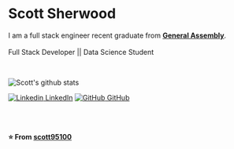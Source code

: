 # Scott Sherwood&nbsp;



<p>
    I am a full stack engineer recent graduate from <a href="https://generalassemb.ly/"> <b>General Assembly</b></a>. <br><br>
    Full Stack Developer || Data Science Student
</p>


<br>


![Scott's github stats](https://github-readme-stats.vercel.app/api?username=scott95100&show_icons=true&hide_border=true)

[![Linkedin](https://i.stack.imgur.com/gVE0j.png) LinkedIn](https://www.linkedin.com/in/scott-sherwood-515114204/) 
[![GitHub](https://i.stack.imgur.com/tskMh.png) GitHub](https://github.com/scott95100)

<br><br>

**⭐️ From [scott95100](https://github.com/scott95100)**